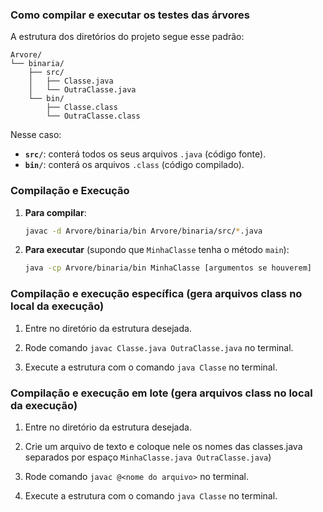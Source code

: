 ### Como compilar e executar os testes das árvores

A estrutura dos diretórios do projeto segue esse padrão: 

```
Arvore/
└── binaria/
    ├── src/
    │   ├── Classe.java
    │   └── OutraClasse.java
    └── bin/
        ├── Classe.class
        └── OutraClasse.class
```

Nesse caso:

- **`src/`**: conterá todos os seus arquivos `.java` (código fonte).
- **`bin/`**: conterá os arquivos `.class` (código compilado).

### Compilação e Execução

1. **Para compilar**:
   ```bash
   javac -d Arvore/binaria/bin Arvore/binaria/src/*.java
   ```

2. **Para executar** (supondo que `MinhaClasse` tenha o método `main`):
   ```bash
   java -cp Arvore/binaria/bin MinhaClasse [argumentos se houverem]
   ```

### Compilação e execução específica (gera arquivos class no local da execução)

1. Entre no diretório da estrutura desejada.

2. Rode comando `javac Classe.java OutraClasse.java` no terminal.

3. Execute a estrutura com o comando `java Classe` no terminal.


### Compilação e execução em lote (gera arquivos class no local da execução)

1. Entre no diretório da estrutura desejada.

2. Crie um arquivo de texto e coloque nele os nomes das classes.java separados por espaço `MinhaClasse.java OutraClasse.java`)

3. Rode comando `javac @<nome do arquivo>` no terminal. 

4. Execute a estrutura com o comando `java Classe` no terminal.